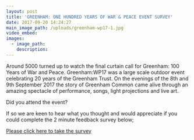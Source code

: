 ```yaml
---
layout: post
title: 'GREENHAM: ONE HUNDRED YEARS OF WAR & PEACE EVENT SURVEY'
date: 2017-09-20 14:24:27
main_image_path: /uploads/greenham-wp17-1.jpg
video_embed:
images:
  - image_path:
    description:
---
```



Around 5000 turned up to watch the final curtain call for Greenham: 100 Years of War and Peace. Greenham:WP17 was a large scale outdoor event celebrating 20 years of the Greenham Trust. On the evenings of the 8th and 9th September 2017 the story of Greenham Common came alive through an amazing spectacle of performance, songs, light projections and live art.

Did you attend the event?

If so we are keen to hear what you thought and would appreciate if you could complete the 2 minute feedback survey below;

[Please click here to take the survey](https://www.surveymonkey.co.uk/r/DL8DT7S)

&nbsp;